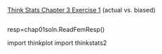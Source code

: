 [Think Stats Chapter 3 Exercise 1](http://greenteapress.com/thinkstats2/html/thinkstats2004.html#toc31) (actual vs. biased)

>> ```import chap01soln
resp=chap01soln.ReadFemResp()

import thinkplot
import thinkstats2
```
